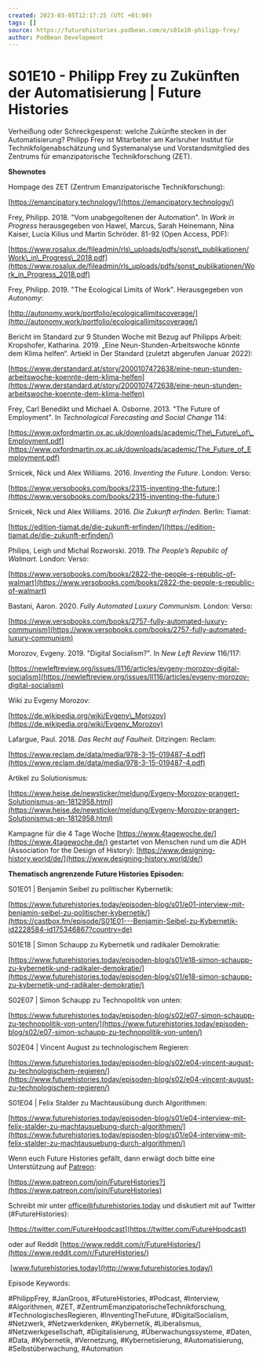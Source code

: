 ```yaml
---
created: 2023-03-05T12:17:25 (UTC +01:00)
tags: []
source: https://futurehistories.podbean.com/e/s01e10-philipp-frey/
author: PodBean Development
---
```


# S01E10 - Philipp Frey zu Zukünften der Automatisierung | Future Histories

Verheißung oder Schreckgespenst: welche Zukünfte stecken in der Automatisierung? Philipp Frey ist Mitarbeiter am Karlsruher Institut für Technikfolgenabschätzung und Systemanalyse und Vorstandsmitglied des Zentrums für emanzipatorische Technikforschung (ZET).

**Shownotes**

  
Hompage des ZET (Zentrum Emanzipatorische Technikforschung):

[https://emancipatory.technology/](https://emancipatory.technology/)

  
Frey, Philipp. 2018. "Vom unabgegoltenen der Automation". In _Work in Progress_ herausgegeben von Hawel, Marcus, Sarah Heinemann, Nina Kaiser, Lucia Kilius und Martin Schröder. 81-92 (Open Access, PDF):

[https://www.rosalux.de/fileadmin/rls\_uploads/pdfs/sonst\_publikationen/Work\_in\_Progress\_2018.pdf](https://www.rosalux.de/fileadmin/rls_uploads/pdfs/sonst_publikationen/Work_in_Progress_2018.pdf)

  
Frey, Philipp. 2019. "The Ecological Limits of Work". Herausgegeben von _Autonomy_:

[http://autonomy.work/portfolio/ecologicallimitscoverage/](http://autonomy.work/portfolio/ecologicallimitscoverage/)

Bericht im Standard zur 9 Stunden Woche mit Bezug auf Philipps Arbeit:  
Kropshofer, Katharina. 2019. „Eine Neun-Stunden-Arbeitswoche könnte dem Klima helfen“. Artiekl in Der Standard (zuletzt abgerufen Januar 2022):

[https://www.derstandard.at/story/2000107472638/eine-neun-stunden-arbeitswoche-koennte-dem-klima-helfen](https://www.derstandard.at/story/2000107472638/eine-neun-stunden-arbeitswoche-koennte-dem-klima-helfen)

  
Frey, Carl Benedikt und Michael A. Osborne. 2013. "The Future of Employment". In _Technological Forecasting and Social Change_ 114:

[https://www.oxfordmartin.ox.ac.uk/downloads/academic/The\_Future\_of\_Employment.pdf](https://www.oxfordmartin.ox.ac.uk/downloads/academic/The_Future_of_Employment.pdf)

  
Srnicek, Nick und Alex Williams. 2016. _Inventing the Future_. London: Verso:

[https://www.versobooks.com/books/2315-inventing-the-future;](https://www.versobooks.com/books/2315-inventing-the-future;)

Srnicek, Nick und Alex Williams. 2016. _Die Zukunft erfinden._ Berlin: Tiamat:

[https://edition-tiamat.de/die-zukunft-erfinden/](https://edition-tiamat.de/die-zukunft-erfinden/)

  
Philips, Leigh und Michal Rozworski. 2019. _The People’s Republic of Walmart._ London: Verso:

[https://www.versobooks.com/books/2822-the-people-s-republic-of-walmart](https://www.versobooks.com/books/2822-the-people-s-republic-of-walmart)

  
Bastani, Aaron. 2020. _Fully Automated Luxury Communism._ London: Verso:

[https://www.versobooks.com/books/2757-fully-automated-luxury-communism](https://www.versobooks.com/books/2757-fully-automated-luxury-communism)

  
Morozov, Evgeny. 2019. "Digital Socialism?". In _New Left Review_ 116/117:

[https://newleftreview.org/issues/II116/articles/evgeny-morozov-digital-socialism](https://newleftreview.org/issues/II116/articles/evgeny-morozov-digital-socialism)

  
Wiki zu Evgeny Morozov:

[https://de.wikipedia.org/wiki/Evgeny\_Morozov](https://de.wikipedia.org/wiki/Evgeny_Morozov)

Lafargue, Paul. 2018. _Das Recht auf Faulheit._ Ditzingen: Reclam:

[https://www.reclam.de/data/media/978-3-15-019487-4.pdf](https://www.reclam.de/data/media/978-3-15-019487-4.pdf)

  
Artikel zu Solutionismus:

[https://www.heise.de/newsticker/meldung/Evgeny-Morozov-prangert-Solutionismus-an-1812958.html](https://www.heise.de/newsticker/meldung/Evgeny-Morozov-prangert-Solutionismus-an-1812958.html)

  
Kampagne für die 4 Tage Woche [https://www.4tagewoche.de/](https://www.4tagewoche.de/) gestartet von Menschen rund um die ADH (Association for the Design of History): [https://www.designing-history.world/de/](https://www.designing-history.world/de/)

**Thematisch angrenzende Future Histories Episoden:**

S01E01 | Benjamin Seibel zu politischer Kybernetik:

[https://www.futurehistories.today/episoden-blog/s01/e01-interview-mit-benjamin-seibel-zu-politischer-kybernetik/](https://castbox.fm/episode/S01E01---Benjamin-Seibel-zu-Kybernetik-id2228584-id175346867?country=de)

  
S01E18 | Simon Schaupp zu Kybernetik und radikaler Demokratie:

[https://www.futurehistories.today/episoden-blog/s01/e18-simon-schaupp-zu-kybernetik-und-radikaler-demokratie/](https://www.futurehistories.today/episoden-blog/s01/e18-simon-schaupp-zu-kybernetik-und-radikaler-demokratie/)

  
S02E07 | Simon Schaupp zu Technopolitik von unten:

[https://www.futurehistories.today/episoden-blog/s02/e07-simon-schaupp-zu-technopolitik-von-unten/](https://www.futurehistories.today/episoden-blog/s02/e07-simon-schaupp-zu-technopolitik-von-unten/)

  
S02E04 | Vincent August zu technologischem Regieren:

[https://www.futurehistories.today/episoden-blog/s02/e04-vincent-august-zu-technologischem-regieren/](https://www.futurehistories.today/episoden-blog/s02/e04-vincent-august-zu-technologischem-regieren/)

S01E04 | Felix Stalder zu Machtausübung durch Algorithmen:

[https://www.futurehistories.today/episoden-blog/s01/e04-interview-mit-felix-stalder-zu-machtausuebung-durch-algorithmen/](https://www.futurehistories.today/episoden-blog/s01/e04-interview-mit-felix-stalder-zu-machtausuebung-durch-algorithmen/)

  
Wenn euch Future Histories gefällt, dann erwägt doch bitte eine Unterstützung auf [Patreon](https://www.patreon.com/join/FutureHistories):

[https://www.patreon.com/join/FutureHistories?](https://www.patreon.com/join/FutureHistories)

Schreibt mir unter [office@futurehistories.today](mailto:office@futurehistories.today) und diskutiert mit auf Twitter (#FutureHistories):

[https://twitter.com/FutureHpodcast](https://twitter.com/FutureHpodcast)

oder auf Reddit [https://www.reddit.com/r/FutureHistories/](https://www.reddit.com/r/FutureHistories/)

 [www.futurehistories.today](http://www.futurehistories.today/)

Episode Keywords:

#PhilippFrey, #JanGroos, #FutureHistories, #Podcast, #Interview, #Algorithmen, #ZET, #ZentrumEmanzipatorischeTechnikforschung, #TechnologischesRegieren, #InventingTheFuture, #DigitalSocialism, #Netzwerk, #Netzwerkdenken, #Kybernetik, #Liberalismus, #Netzwerkgesellschaft, #Digitalisierung, #Überwachungssysteme, #Daten, #Data, #Kybernetik, #Vernetzung, #Kybernetisierung, #Automatisierung, #Selbstüberwachung, #Automation
